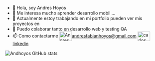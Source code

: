 - 👋 Hola, soy Andres Hoyos     
- 👀 Me interesa mucho aprender desarrollo mobil ...
- 🌱 Actualmente estoy trabajando en mi portfolio pueden ver mis proyectos en <a href="https://github.com/andhoyos" target="blank"></a>
- 💞️ Puedo colaborar tanto en desarrollo web y testing QA
- 📫 Como contactarme <a href="mailto:andresfabianhoyos@gmail.com " target="blank"><img align="center" src="https://cdn.jsdelivr.net/npm/simple-icons@3.0.1/icons/gmail.svg" alt="Andres Hoyos" height="30" width="40" />andresfabianhoyos@gmail.com</a> <a href="https://www.linkedin.com/in/andres-fabian-hoyos-9bb161189/" target="blank"><img align="center" src="https://cdn.jsdelivr.net/npm/simple-icons@3.0.1/icons/linkedin.svg" alt="carlos salvador díaz" height="30" width="40" />linkedin</a>


![Andhoyos GitHub stats](https://github-readme-stats.vercel.app/api?username=andhoyos&theme=dark&show_icons=true)
